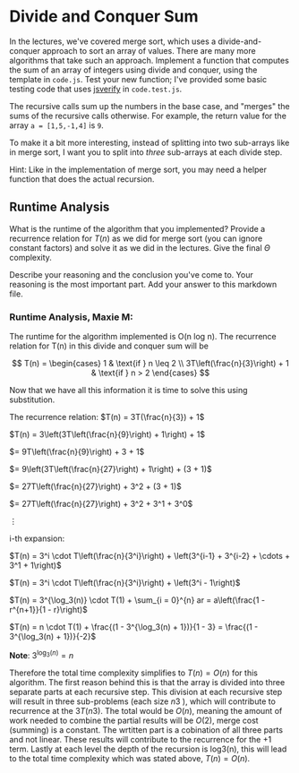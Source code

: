# Divide and Conquer Sum

In the lectures, we've covered merge sort, which uses a divide-and-conquer
approach to sort an array of values. There are many more algorithms that take
such an approach. Implement a function that computes the sum of an array of
integers using divide and conquer, using the template in `code.js`. Test your
new function; I've provided some basic testing code that uses
[jsverify](https://jsverify.github.io/) in `code.test.js`.

The recursive calls sum up the numbers in the base case, and "merges" the sums
of the recursive calls otherwise. For example, the return value for the array `a
= [1,5,-1,4]` is `9`.

To make it a bit more interesting, instead of splitting into two sub-arrays like
in merge sort, I want you to split into *three* sub-arrays at each divide step.

Hint: Like in the implementation of merge sort, you may need a helper function
that does the actual recursion.

## Runtime Analysis

What is the runtime of the algorithm that you implemented? Provide a recurrence
relation for $T(n)$ as we did for merge sort (you can ignore constant factors)
and solve it as we did in the lectures. Give the final $\Theta$ complexity.

Describe your reasoning and the conclusion you've come to. Your reasoning is the
most important part. Add your answer to this markdown file.


### Runtime Analysis, Maxie M:

The runtime for the algorithm implemented is O(n log n). The recurrence relation for T(n) in this divide and conquer sum will be

$$
T(n) = \begin{cases} 
1 & \text{if } n \leq 2 \\
3T\left(\frac{n}{3}\right) + 1 & \text{if } n > 2 
\end{cases}
$$

Now that we have all this information it is time to solve this using substitution.  

The recurrence relation: 
$T(n) = 3T(\frac{n}{3}) + 1$

$T(n) = 3\left(3T\left(\frac{n}{9}\right) + 1\right) + 1$

$= 9T\left(\frac{n}{9}\right) + 3 + 1$

$= 9\left(3T\left(\frac{n}{27}\right) + 1\right) + (3 + 1)$

$= 27T\left(\frac{n}{27}\right) + 3^2 + (3 + 1)$

$= 27T\left(\frac{n}{27}\right) + 3^2 + 3^1 + 3^0$

$\vdots$

i-th expansion: 

$T(n) = 3^i \cdot T\left(\frac{n}{3^i}\right) + \left(3^{i-1} + 3^{i-2} + \cdots + 3^1 + 1\right)$

$T(n) = 3^i \cdot T\left(\frac{n}{3^i}\right) + \left(3^i - 1\right)$

$T(n) = 3^{\log_3(n)} \cdot T(1) + \sum_{i = 0}^{n} ar = a\left(\frac{1 - r^{n+1}}{1 - r}\right)$

$T(n) = n \cdot T(1) + \frac{(1 - 3^{\log_3(n) + 1})}{1 - 3} = \frac{(1 - 3^{\log_3(n) + 1})}{-2}$

**Note**: $3^{\log_3(n)} = n$

Therefore the total time complexity simplifies to $T(n)=O(n)$ for this algorithm. The first reason behind this is that the array is divided into three separate parts at each recursive step. This division at each recursive step will result in three sub-problems (each size $n3$ ), which will contribute to recurrence at the $3T(n3)$. The total would be $O(n)$, meaning the amount of work needed to combine the partial results will be $O(2)$, merge cost (summing) is a constant. The wrtitten part is a cobination of all three parts and not linear. These results will contribute to the recurrence for the +1 term. Lastly at each level the depth of the recursion is log3(n), this will lead to the total time complexity which was stated above, $T(n)=O(n)$. 
